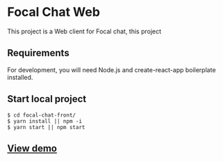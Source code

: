 # Focal Chat Web

This project is a Web client for Focal chat, this project 

## Requirements

For development, you will need Node.js and create-react-app boilerplate installed.

## Start local project

    $ cd focal-chat-front/
    $ yarn install || npm -i
    $ yarn start || npm start 
    
## [View demo](https://focalchat.herokuapp.com/)
